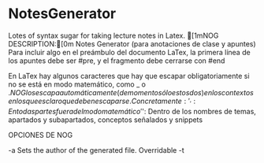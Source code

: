 # NotesGenerator
Lotes of syntax sugar for taking lecture notes in Latex.
[1mNOG DESCRIPTION:[0m
Notes Generator (para anotaciones de clase y apuntes)
Para incluir algo en el preámbulo del documento LaTex, la primera línea de los apuntes debe ser #pre, y el fragmento debe cerrarse con #end

En LaTex hay algunos caracteres que hay que escapar obligatoriamente si no se está en modo matemático, como _ o $. NOG los escapa automáticamente (de momento sólo estos dos) en los contextos en los que es claro que deben escaparse.
Concretamente:
    '_': En todas partes fuera del modo matemático
    '$': Dentro de los nombres de temas, apartados y subapartados, conceptos señalados y snippets

OPCIONES DE NOG

-a <author> Sets the author of the generated file. Overridable
-t <title>  Sets the title of the generated file. Overridable
-d          Prints the current date in the title
-g          Prints the list of keywords at the end of the file.
-f          Prints the list of FIXME at the end of the file.

PLANTILLA DE NOG

Tema
****
Apartado
========
Subapartado
-----------

**negrita**
__cursiva__
[[snippet]]
!!concepto señalado!!
_(Nota a pie de página)_

{*
- un elemento
- otro elemento
+ esto en negrita: esto ya no
+ nombre: descripcion
*}

{#
- un elemento numerado
- otro elemento numerado
+ sirve: dos puntos
+ tambien. uno solo
+ si no, hasta un salto de linea
#}

((FIXME)) Aquí va algo que requiere revisión en los apuntes

((code:lenguaje))
[{
codigo en lenguaje
}]

EN MODO MATEMÁTICAS (ENTRE $)

función definida a trozos = {{
    caso primero \\
    caso segundo
}}

corchetes sintácticos [[ ]]

OTROS 

-> --> => ==>
<- <-- <= <==
<-> <--> <=> <==>
